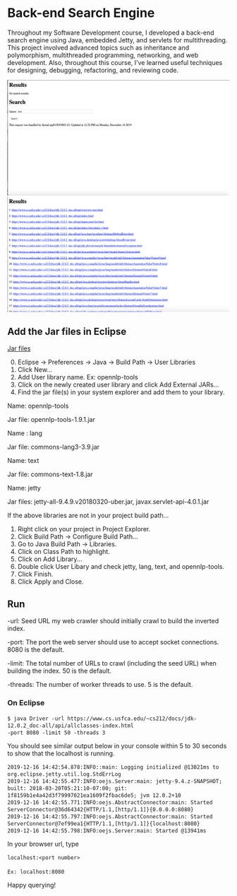 # Back-end Search Engine  

Throughout my Software Development course, I developed a back-end search engine using Java, embedded Jetty, and servlets for multithreading. This project involved advanced topics such as inheritance and polymorphism, multithreaded programming, networking, and web development. Also, throughout this course, I've learned useful techniques for designing, debugging, refactoring, and reviewing code.

![Search](/Project/src/Search.png)
![Results](/Project/src/Results.png)

## Add the Jar files in Eclipse
[Jar files](https://github.com/Jenkins1128/SearchEngine/tree/master/SearchEngineJars)

0. Eclipse -> Preferences -> Java -> Build Path -> User Libraries 
1. Click New...
2. Add User library name. Ex: opennlp-tools
3. Click on the newly created user library and click Add External JARs...
4. Find the jar file(s) in your system explorer and add them to your library.

 Name: opennlp-tools 
 
 Jar file: opennlp-tools-1.9.1.jar

 Name : lang 
 
 Jar file: commons-lang3-3.9.jar

 Name: text
 
 Jar file: commons-text-1.8.jar

 Name: jetty
 
 Jar files: jetty-all-9.4.9.v20180320-uber.jar, javax.servlet-api-4.0.1.jar
 
 
 If the above libraries are not in your project build path...
 
 1. Right click on your project in Project Explorer.
 2. Click Build Path -> Configure Build Path...
 3. Go to Java Build Path -> Libraries.
 4. Click on Class Path to highlight.
 5. Click on Add Library...
 6. Double click User Libary and check jetty, lang, text, and opennlp-tools.
 7. Click Finish.
 8. Click Apply and Close.

## Run

-url: Seed URL my web crawler should initially crawl to build the inverted index.

-port: The port the web server should use to accept socket connections. 8080 is the default.

-limit: The total number of URLs to crawl (including the seed URL) when building the index. 50 is the default. 

-threads: The number of worker threads to use. 5 is the default.

### On Eclipse

```
$ java Driver -url https://www.cs.usfca.edu/~cs212/docs/jdk-12.0.2_doc-all/api/allclasses-index.html
-port 8080 -limit 50 -threads 3
```

You should see similar output below in your console within 5 to 30 seconds to show that the localhost is running.
```
2019-12-16 14:42:54.878:INFO::main: Logging initialized @13021ms to org.eclipse.jetty.util.log.StdErrLog
2019-12-16 14:42:55.477:INFO:oejs.Server:main: jetty-9.4.z-SNAPSHOT; built: 2018-03-20T05:21:10-07:00; git: 1f8159b1e4a42d3f79997021ea1609f2fbac6de5; jvm 12.0.2+10
2019-12-16 14:42:55.771:INFO:oejs.AbstractConnector:main: Started ServerConnector@36d64342{HTTP/1.1,[http/1.1]}{0.0.0.0:8080}
2019-12-16 14:42:55.797:INFO:oejs.AbstractConnector:main: Started ServerConnector@7ef99ea1{HTTP/1.1,[http/1.1]}{localhost:8080}
2019-12-16 14:42:55.798:INFO:oejs.Server:main: Started @13941ms
```

In your browser url, type 
```
localhost:<port number>

Ex: localhost:8080
```

Happy querying!

